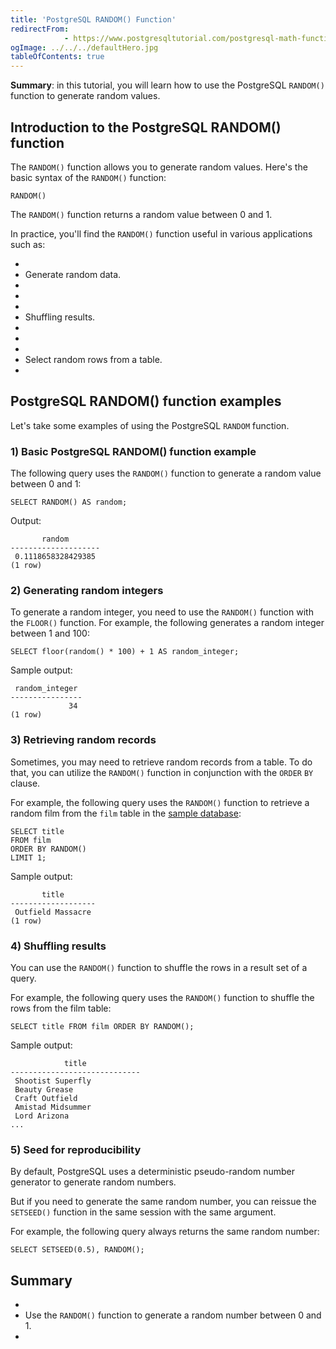 ```yaml
---
title: 'PostgreSQL RANDOM() Function'
redirectFrom: 
            - https://www.postgresqltutorial.com/postgresql-math-functions/postgresql-random/
ogImage: ../../../defaultHero.jpg
tableOfContents: true
---
```



**Summary**: in this tutorial, you will learn how to use the PostgreSQL `RANDOM()` function to generate random values.





## Introduction to the PostgreSQL RANDOM() function





The `RANDOM()` function allows you to generate random values. Here's the basic syntax of the `RANDOM()` function:





```
RANDOM()
```





The `RANDOM()` function returns a random value between 0 and 1.





In practice, you'll find the `RANDOM()` function useful in various applications such as:





- 
- Generate random data.
- 
-
- 
- Shuffling results.
- 
-
- 
- Select random rows from a table.
- 





## PostgreSQL RANDOM() function examples





Let's take some examples of using the PostgreSQL `RANDOM` function.





### 1) Basic PostgreSQL RANDOM() function example





The following query uses the `RANDOM()` function to generate a random value between 0 and 1:





```
SELECT RANDOM() AS random;
```





Output:





```
       random
--------------------
 0.1118658328429385
(1 row)
```





### 2) Generating random integers





To generate a random integer, you need to use the `RANDOM()` function with the `FLOOR()` function. For example, the following generates a random integer between 1 and 100:





```
SELECT floor(random() * 100) + 1 AS random_integer;
```





Sample output:





```
 random_integer
----------------
             34
(1 row)
```





### 3) Retrieving random records





Sometimes, you may need to retrieve random records from a table. To do that, you can utilize the `RANDOM()` function in conjunction with the `ORDER` `BY` clause.





For example, the following query uses the `RANDOM()` function to retrieve a random film from the `film` table in the [sample database](https://www.postgresqltutorial.com/postgresql-getting-started/postgresql-sample-database/):





```
SELECT title
FROM film
ORDER BY RANDOM()
LIMIT 1;
```





Sample output:





```
       title
-------------------
 Outfield Massacre
(1 row)
```





### 4) Shuffling results





You can use the `RANDOM()` function to shuffle the rows in a result set of a query.





For example, the following query uses the `RANDOM()` function to shuffle the rows from the film table:





```
SELECT title FROM film ORDER BY RANDOM();
```





Sample output:





```
            title
-----------------------------
 Shootist Superfly
 Beauty Grease
 Craft Outfield
 Amistad Midsummer
 Lord Arizona
...
```





### 5) Seed for reproducibility





By default, PostgreSQL uses a deterministic pseudo-random number generator to generate random numbers.





But if you need to generate the same random number, you can reissue the `SETSEED()` function in the same session with the same argument.





For example, the following query always returns the same random number:





```
SELECT SETSEED(0.5), RANDOM();
```





## Summary





- 
- Use the `RANDOM()` function to generate a random number between 0 and 1.
- 


